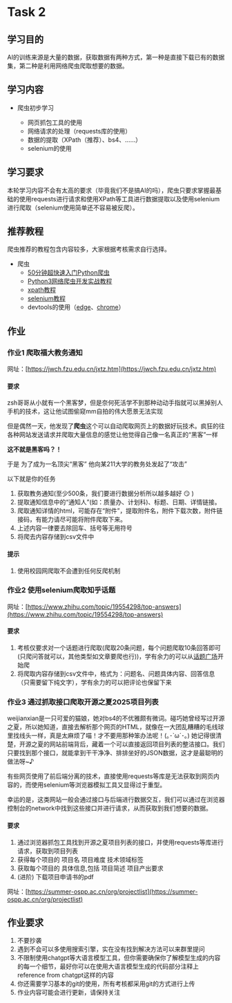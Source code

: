 # Task 2

## 学习目的

AI的训练来源是大量的数据，获取数据有两种方式，第一种是直接下载已有的数据集，第二种是利用网络爬虫爬取想要的数据。

## 学习内容

- 爬虫初步学习

  - 网页抓包工具的使用
  - 网络请求的处理（requests库的使用）
  - 数据的提取（XPath（推荐）、bs4、……）
  - selenium的使用

## 学习要求

本轮学习内容不会有太高的要求（毕竟我们不是搞AI的吗），爬虫只要求掌握最基础的使用requests进行请求和使用XPath等工具进行数据提取以及使用selenium进行爬取（selenium使用简单还不容易被反爬）。

## 推荐教程

爬虫推荐的教程包含内容较多，大家根据考核需求自行选择。

- 爬虫
  - [50分钟超快速入门Python爬虫](https://www.bilibili.com/video/BV1EHdUYEEEj)
  - [Python3网络爬虫开发实战教程](https://cuiqingcai.com/5052.html)
  - [xpath教程](https://www.runoob.com/xpath/xpath-syntax.html)
  - [selenium教程](https://www.selenium.dev/documentation/)
  - devtools的使用（[edge](https://learn.microsoft.com/zh-cn/microsoft-edge/devtools-guide-chromium/elements-tool/elements-tool)、[chrome](https://developer.chrome.com/docs/devtools?hl=zh-cn)）

## 作业

### 作业1 爬取福大教务通知

网址：[https://jwch.fzu.edu.cn/jxtz.htm](https://jwch.fzu.edu.cn/jxtz.htm)

#### 要求
zsh哥哥从小就有一个黑客梦，但是奈何死活学不到那种动动手指就可以黑掉别人手机的技术，这让他试图偷窥mm自拍的伟大愿景无法实现

但是偶然一天，他发现了**爬虫**这个可以自动爬取网页上的数据好玩技术。疯狂的往各种网站发送请求并爬取大量信息的感觉让他觉得自己像一名真正的“黑客”一样

**这不就是黑客吗？！**

于是 为了成为一名顶尖“黑客” 他向某211大学的教务处发起了“攻击”

以下就是你的任务

1. 获取教务通知(至少500条，我们要进行数据分析所以越多越好 :smirk: )
2. 提取通知信息中的“通知人”(如：质量办、计划科)、标题、日期、详情链接。
3. 爬取通知详情的html，可能存在“附件”，提取附件名，附件下载次数，附件链接码，有能力请尽可能将附件爬取下来。
4. 上述内容一律要去除回车、括号等无用符号
5. 将爬去内容存储到csv文件中

#### 提示

1. 使用校园网爬取不会遭到任何反爬机制

### 作业2 使用selenium爬取知乎话题

网址：[https://www.zhihu.com/topic/19554298/top-answers](https://www.zhihu.com/topic/19554298/top-answers)

#### 要求

1. 考核仅要求对一个话题进行爬取(爬取20条问题，每个问题爬取10条回答即可(只爬问答就可以，其他类型如文章要爬也行))，学有余力的可以从[话题广场](https://www.zhihu.com/topics)开始爬
2. 将爬取内容存储到csv文件中，格式为：问题名、问题具体内容、回答信息（只需要留下纯文字），学有余力的可以把评论也保留下来

### 作业3 通过抓取接口爬取开源之夏2025项目列表

weijianxian是一只可爱的猫娘，她对bs4的不优雅颇有微词。碰巧她曾经写过开源之夏，所以她知道，直接去解析那个网页的HTML，就像在一大团乱糟糟的毛线球里找线头一样，真是太麻烦了喵！才不要用那种笨办法呢！(｡･`ω´･｡) 她记得很清楚，开源之夏的网站前端背后，藏着一个可以直接返回项目列表的整洁接口。我们只要找到那个接口，就能拿到干干净净、排排坐好的JSON数据，这才是最聪明的做法呀~♪

有些网页使用了前后端分离的技术，直接使用requests等库是无法获取到网页内容的，而使用selenium等浏览器模拟工具又显得过于重型。

幸运的是，这类网站一般会通过接口与后端进行数据交互，我们可以通过在浏览器控制台的network中找到这些接口并进行请求，从而获取到我们想要的数据。

#### 要求

1. 通过浏览器抓包工具找到开源之夏项目列表的接口，并使用requests等库进行请求，获取到项目列表
2. 获得每个项目的 项目名 项目难度 技术领域标签
3. 获取每个项目的 具体信息,包括 项目简述 项目产出要求
4. (进阶) 下载项目申请书的pdf

网址：[https://summer-ospp.ac.cn/org/projectlist](https://summer-ospp.ac.cn/org/projectlist)

## 作业要求

1. 不要抄袭
2. 遇到不会可以多使用搜索引擎，实在没有找到解决方法可以来群里提问
3. 不限制使用chatgpt等大语言模型工具，但你需要确保你了解模型生成的内容的每一个细节，最好你可以在使用大语言模型生成的代码部分注释上reference from chatgpt这样的内容
4. 你还需要学习基本的git的使用，所有考核都采用git的方式进行上传
5. 作业内容可能会进行更新，请保持关注
